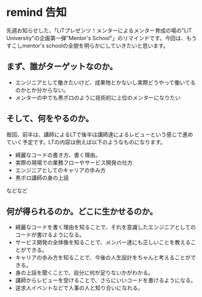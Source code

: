 # remind 告知
先週お知らせした、「LiTプレゼンツ！メンターによるメンター育成の場の"LiT University"の企画第一弾"Mentor's School"」のリマインドです。今回は、もうすこしmentor's schoolの全貌を明らかにしていきたいと思います。

## まず、誰がターゲットなのか。

- エンジニアとして働きたいけど、成果物とかないし実際どうやって働いてるのかとか分からない。
- メンターの中でも黒ポロのように技術的に上位のメンターになりたい

## そして、何をやるのか。

毎回、前半は、講師によるLTで後半は講師達によるレビューという感じで進めていく予定です。LTの内容は例えば以下のようなものになります。

- 綺麗なコードの書き方、書く理由。
- 実際の現場での業務フローやサービス開発の仕方
- エンジニアとしてのキャリアの歩み方
- 黒ポロ講師の身の上話

などなど


## 何が得られるのか。どこに生かせるのか。

- 綺麗なコードを書く理由を知ることで、それを意識したエンジニアとしてのコードが書けるようになる。
- サービス開発の全体像を知ることで、メンバー達にも正しいことを教えることができる。
- キャリアの歩み方を知ることで、今後の人生設計をちゃんと考えることができる。
- 身の上話を聞くことで、自分に何が足りないかがわかる。
- 講師からレビューを受けることで、さらにいいコードを書けるようになる。
- 逆求人イベントなどで人事の人と知り合いになれる。

